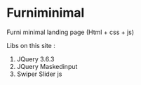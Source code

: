 # Furniminimal
Furni minimal landing page (Html + css + js)

Libs on this site : 
<ol>
  <li>JQuery 3.6.3</li>
  <li>JQuery Maskedinput</li>
  <li>Swiper Slider js</li>
</ol>


